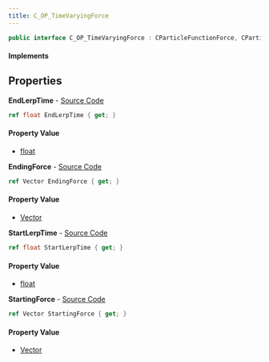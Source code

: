 ```yaml
---
title: C_OP_TimeVaryingForce
---
```


```csharp
public interface C_OP_TimeVaryingForce : CParticleFunctionForce, CParticleFunction, ISchemaClass<CParticleFunction>, ISchemaClass<CParticleFunctionForce>, ISchemaClass<C_OP_TimeVaryingForce>, ISchemaField, ISchemaClass, INativeHandle
```

#### Implements

## Properties

**EndLerpTime** - [Source Code](https://github.com/swiftly-solution/swiftlys2/blob/master/managed/src/SwiftlyS2.Generated/Schemas/Interfaces/C_OP_TimeVaryingForce.cs#L20)

```csharp
ref float EndLerpTime { get; }
```

#### Property Value

- [float](https://learn.microsoft.com/dotnet/api/system.single)

**EndingForce** - [Source Code](https://github.com/swiftly-solution/swiftlys2/blob/master/managed/src/SwiftlyS2.Generated/Schemas/Interfaces/C_OP_TimeVaryingForce.cs#L22)

```csharp
ref Vector EndingForce { get; }
```

#### Property Value

- [Vector](/docs/api/shared/natives/vector)

**StartLerpTime** - [Source Code](https://github.com/swiftly-solution/swiftlys2/blob/master/managed/src/SwiftlyS2.Generated/Schemas/Interfaces/C_OP_TimeVaryingForce.cs#L16)

```csharp
ref float StartLerpTime { get; }
```

#### Property Value

- [float](https://learn.microsoft.com/dotnet/api/system.single)

**StartingForce** - [Source Code](https://github.com/swiftly-solution/swiftlys2/blob/master/managed/src/SwiftlyS2.Generated/Schemas/Interfaces/C_OP_TimeVaryingForce.cs#L18)

```csharp
ref Vector StartingForce { get; }
```

#### Property Value

- [Vector](/docs/api/shared/natives/vector)

